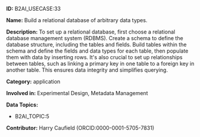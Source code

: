 **ID:** B2AI_USECASE:33

**Name:** Build a relational database of arbitrary data types.

**Description:** To set up a relational database, first choose a relational database management system (RDBMS). Create a schema to define the database structure, including the tables and fields. Build tables within the schema and define the fields and data types for each table, then populate them with data by inserting rows. It's also crucial to set up relationships between tables, such as linking a primary key in one table to a foreign key in another table. This ensures data integrity and simplifies querying.

**Category:** application

**Involved in:** Experimental Design, Metadata Management

**Data Topics:**

- B2AI_TOPIC:5

**Contributor:** Harry Caufield
 (ORCID:0000-0001-5705-7831)

